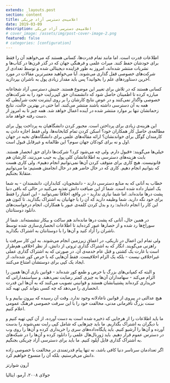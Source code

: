 ```yaml
---
extends: _layouts.post
section: content
title: اعلامیه‌ی دسترسی آزاد چریکی
date: 2019-03-09
description: اعلامیه‌ی دسترسی آزاد چریکی
# cover_image: /assets/img/post-cover-image-2.png
featured: false
# categories: [configuration]
---
```



اطلاعات قدرت است. اما مانند تمام قدرت‌ها، کسانی هستند که می‌خواهند آن را فقط برای خودشان حفظ کنند. میراث علمی و فرهنگی جهان که در گذر قرن‌ها در کتاب‌ها و نشریات منتشر شده‌اند، امروز به طور فزاینده دیجیتالی شده و توسط تعدادی از شرکت‌های خصوصی قفل گذاری می‌شوند. آیا می‌خواهید معتبرترین مقالات در مورد آخرین دستاوردهای علم را بخوانید؟ پس باید مقدار زیادی پول به ناشران بپردازید.

کسانی هستند که در تلاش برای تغییر این موضوع هستند. جنبش دسترسی آزاد شجاعانه مبارزه کرده تا اطمینان حاصل شود که دانشمندان حق کپی‌رایت خود را به شرکت‌های خصوصی واگذار نمی‌کنند و در عوض نتایج کارشان را بر روی اینترنت تحت شرایطی که همه به آن دسترسی داشته باشند منتشر می‌کنند. اما حتی در بهترین حالت، نتایج زحماتشان تنها بر موارد منتشر شده در آینده اعمال خواهد شد. همه چیز تا به امروز از دست رفته خواهد ماند.


این هزینه‌ی زیادی برای پرداختن است. مجبور کردن دانشگاهیان به پرداخت پول برای مطالعه‌ی حاصل کار همکاران خود؟ اسکن کردن تمام کتابخانه‌ها، ولی فقط اجازه دادن به کارمندان گوگل برای خواندنشان؟ ارائه مقاله‌های علمی برای دانشگاه‌های نخبه در جهان اول و نه برای کودکان جهان سوم؟ این ظالمانه و غیرقابل قبول است.

خیلی‌ها می‌گویند: «قبول دارم. ولی چه می‌شود کرد؟ شرکت‌ها دارای حق انحصار هستند. بابت هزینه‌های دسترسی به اطلاعاتشان کلی پول به جیب می‌زنند، کارشان هم قانونیست. هیچ کاری برای متوقف کردن آن‌ها نمی‌توانیم انجام دهیم». ولی کاری هست که بتوانیم انجام دهیم. کاری که در حال حاضر هم در حال انجامش هستیم: ما می‌توانیم متقابلا بجنگیم.  

خطاب به آنانی که به منابع دسترسی دارند - دانشجویان، کتابداران، دانشمندان - به شما یک امتیاز داده شده است. شما از این ضیافت دانش تغذیه می‌کنید در حالی که باقی دنیا پشت درها مانده‌اند. اما شما نیازی ندارید - در واقع، اخلاقاً نمی‌توانید - این امتیاز را فقط برای خود نگه دارید. شما وظیفه دارید که آن را با جهانیان به اشتراک بگذارید. تا کنون هم این کار را انجام داده‌اید: رد و بدل کردن کلمه‌ی عبور با همکاران، انجام درخواست‌های دانلود دوستانتان.

در همین حال، آنانی که پشت درها مانده‌اند هم ساکت و بیکار ننشسته‌اند. شما از سوراخ‌ها رد شده و از حصارها عبور کرده‌اید تا اطلاعات انحصاری‌سازی شده توسط ناشران را آزاد کنید و آن‌ها را با دوستانتان به اشتراک بگذارید.

ولی تمام این اعمال در تاریکی، در اعماق زیرزمین انجام می‌شوند. به این کار سرقت یا راهزنی می‌گویند. انگار که به اشتراک گذاری ثروتی از دانش، از نظر اخلاقی هم‌طراز است با غارت یک کشتی و قتل عام خدمه‌ی آن. در صورتی که به اشتراک گذاری عملی غیراخلاقی نیست - بلکه یک الزام اخلاقیست. فقط آن‌هایی که با حرص کور شده‌اند، از ایجاد یک کپی برای دوستشان امتناع می‌کنند.

و البته که کمپانی‌های بزرگ با حرص و طمع کور شده‌اند - قوانین بازی آن‌ها همین را الزام می‌کند - سهامداران آن‌ها به چیزی کمتر رضایت نمی‌دهند. و سیاستمدارانی که خریداری کرده‌اند پشتیبانشان هستند و قوانینی تصویب می‌کنند که به آن‌ها این قدرت انحصاری را می‌دهد که چه کسی بتواند کپی تهیه کند.

هیچ عدالتی در پیروی از قوانین ناعادلانه وجود ندارد. وقت آن رسیده که بیرون بیاییم و با سنت بزرگ نافرمانی مدنی، مخالفت خود را با این سرقت خصوصی فرهنگ عمومی اعلام کنیم.

ما باید اطلاعات را از هرجایی که ذخیره شده است به دست آورده، از آن کپی تهیه کنیم و با دیگران به اشتراک بگذاریم. ما باید چیزهایی که شامل کپی رایت نمی‌شوند را بدست آورده و آن‌ها را آرشیو کنیم. باید پایگاه‌داده‌های سری را خریداری کرده و آن‌ها را روی وب در دسترس عموم قرار دهیم. باید ژورنال‌هال علمی را دانلود کرده و آن‌ها را در شبکه‌های به اشتراک گذاری فایل آپلود کنیم. ما باید برای دسترسی آزاد چریکی بجنگیم. 

اگر تعدادمان سرتاسر دنیا کافی باشد، نه تنها پیام قدرتمندی در مخالفت با خصوصی زاده دانش می‌فرستیم، بلکه آن را منسوخ خواهیم کرد. 

آرون شوارتز

جولای ۲۰۰۸، آرمو، ایتالیا